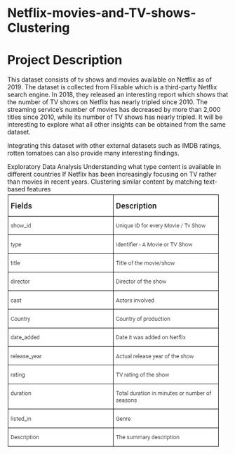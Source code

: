 # Netflix-movies-and-TV-shows-Clustering

# Project Description

This dataset consists of tv shows and movies available on Netflix as of 2019. The dataset is collected from Flixable which is a third-party Netflix search engine. In 2018, they released an interesting report which shows that the number of TV shows on Netflix has nearly tripled since 2010. The streaming service’s number of movies has decreased by more than 2,000 titles since 2010, while its number of TV shows has nearly tripled. It will be interesting to explore what all other insights can be obtained from the same dataset.

Integrating this dataset with other external datasets such as IMDB ratings, rotten tomatoes can also provide many interesting findings.

Exploratory Data Analysis
Understanding what type content is available in different countries
If Netflix has been increasingly focusing on TV rather than movies in recent years.
Clustering similar content by matching text-based features
![](https://github.com/taniisshaa/Netflix-movies-and-TV-shows-Clustering/blob/main/Unsupervised_ML_Netflix_Movies_and_TV_Shows_Clustering_ce34d02ec9.png)
